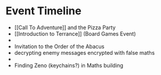 # Event Timeline
- [[Call To Adventure]] and the Pizza Party
- [[Introduction to Terrance]] (Board Games Event)
- 
- Invitation to the Order of the Abacus
- decrypting enemy messages encrypted with false maths
- 
- Finding Zeno (keychains?) in Maths building